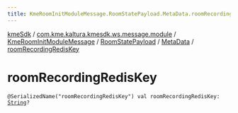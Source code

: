 ```yaml
---
title: KmeRoomInitModuleMessage.RoomStatePayload.MetaData.roomRecordingRedisKey - kmeSdk
---
```


[kmeSdk](../../../../index.html) / [com.kme.kaltura.kmesdk.ws.message.module](../../../index.html) / [KmeRoomInitModuleMessage](../../index.html) / [RoomStatePayload](../index.html) / [MetaData](index.html) / [roomRecordingRedisKey](./room-recording-redis-key.html)

# roomRecordingRedisKey

`@SerializedName("roomRecordingRedisKey") val roomRecordingRedisKey: `[`String`](https://kotlinlang.org/api/latest/jvm/stdlib/kotlin/-string/index.html)`?`